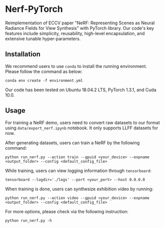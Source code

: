 # Nerf-PyTorch
Reimplementation of ECCV paper "NeRF: Representing Scenes as Neural Radiance Fields for View Synthesis" with PyTorch library.
Our code's key features include simplicity, reusability, high-level encapsulation, and extensive tunable hyper-parameters.

## Installation

We recommend users to use `conda` to install the running environment. Please follow the command as below:
```
conda env create -f environment.yml
```

Our code has been tested on Ubuntu 18.04.2 LTS, PyTorch 1.3.1, and Cuda 10.0.

## Usage

For training a NeRF demo, users need to convert raw datasets to our format using `data/export_nerf.ipynb` notebook.
It only supports LLFF datasets for now.

After generating datasets, users can train a NeRF by the following command:
```
python run_nerf.py --action train --gpuid <your_device> --expname <output_folder> --config <default_config_file>
```

While training, users can view logging information through `tensorboard`:
```
tensorboard --logdir='./logs' --port <your_port> --host 0.0.0.0
```

When training is done, users can synthesize exhibition video by running:
```
python run_nerf.py --action video --gpuid <your_device> --expname <output_folder> --config <default_config_file>
```

For more options, please check via the following instruction:
```
python run_nerf.py -h
```